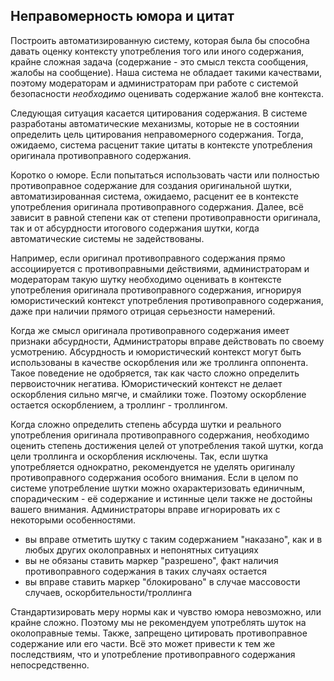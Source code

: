 ## Неправомерность юмора и цитат

Построить автоматизированную систему, которая была бы способна давать оценку контексту употребления того или иного содержания, крайне сложная задача (содержание - это смысл текста сообщения, жалобы на сообщение). Наша система не обладает такими качествами, поэтому модераторам и администраторам при работе с системой безопасности _необходимо_ оценивать содержание жалоб вне контекста.

Следующая ситуация касается цитирования содержания. В системе разработаны автоматические механизмы, которые не в состоянии определить цель цитирования неправомерного содержания. Тогда, ожидаемо, система расценит такие цитаты в контексте употребления оригинала противоправного содержания.

Коротко о юморе. Если попытаться использовать части или полностью противоправное содержание для создания оригинальной шутки, автоматизированная система, ожидаемо, расценит ее в контексте употребления оригинала противоправного содержания. Далее, всё зависит в равной степени как от степени противоправности оригинала, так и от абсурдности итогового содержания шутки, когда автоматические системы не задействованы.

Например, если оригинал противоправного содержания прямо ассоциируется с противоправными действиями, администраторам и модераторам такую шутку необходимо оценивать в контексте употребления оригинала противоправного содержания, игнорируя юмористический контекст употребления противоправного содержания, даже при наличии прямого отрицая серьезности намерений.

Когда же смысл оригинала противоправного содержания имеет признаки абсурдности, Администраторы вправе действовать по своему усмотрению. Абсурдность и юмористический контекст могут быть использованы в качестве оскорбления или же троллинга оппонента. Такое поведение не одобряется, так как часто сложно определить первоисточник негатива. Юмористический контекст не делает оскорбления сильно мягче, и смайлики тоже. Поэтому оскорбление остается оскорблением, а троллинг - троллингом.

Когда сложно определить степень абсурда шутки и реального употребления оригинала противоправного содержания, необходимо оценить степень достижения целей от употребления такой шутки, когда цели троллинга и оскорбления исключены. Так, если шутка употребляется однократно, рекомендуется не уделять оригиналу противоправного содержания особого внимания. Если в целом по системе употребление шутки можно охарактеризовать единичным, спорадическим - её содержание и истинные цели также не достойны вашего внимания. Администраторы вправе игнорировать их с некоторыми особенностями.
* вы вправе отметить шутку с таким содержанием "наказано", как и в любых других околоправных и непонятных ситуациях
* вы не обязаны ставить маркер "разрешено", факт наличия противоправного содержания в таких случаях остается
* вы вправе ставить маркер "блокировано" в случае массовости случаев, оскорбительности/троллинга 

Стандартизировать меру нормы как и чувство юмора невозможно, или крайне сложно. Поэтому мы не рекомендуем употреблять шуток на околоправные темы. Также, запрещено цитировать противоправное содержание или его части. Всё это может привести к тем же последствиям, что и употребление противоправного содержания непосредственно.
